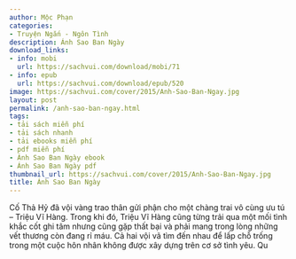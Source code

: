 ```yaml
---
author: Mộc Phạn
categories:
- Truyện Ngắn - Ngôn Tình
description: Ánh Sao Ban Ngày
download_links:
- info: mobi
  url: https://sachvui.com/download/mobi/71
- info: epub
  url: https://sachvui.com/download/epub/520
image: https://sachvui.com/cover/2015/Anh-Sao-Ban-Ngay.jpg
layout: post
permalink: /anh-sao-ban-ngay.html
tags:
- tải sách miễn phí
- tải sách nhanh
- tải ebooks miễn phí
- pdf miễn phí
- Ánh Sao Ban Ngày ebook
- Ánh Sao Ban Ngày pdf
thumbnail_url: https://sachvui.com/cover/2015/Anh-Sao-Ban-Ngay.jpg
title: Ánh Sao Ban Ngày
---
```


 <div class="item-desc text-justify"> Cố Thả Hỷ đã vội vàng trao thân gửi phận cho một chàng trai vô cùng ưu tú – Triệu Vĩ Hàng. Trong khi đó, Triệu Vĩ Hàng cũng từng trải qua một mối tình khắc cốt ghi tâm nhưng cũng gặp thất bại và phải mang trong lòng những vết thương còn đang rỉ máu. Cả hai vội vã tìm đến nhau để lấp chỗ trống trong một cuộc hôn nhân không được xây dựng trên cơ sở tình yêu. Qu </div>